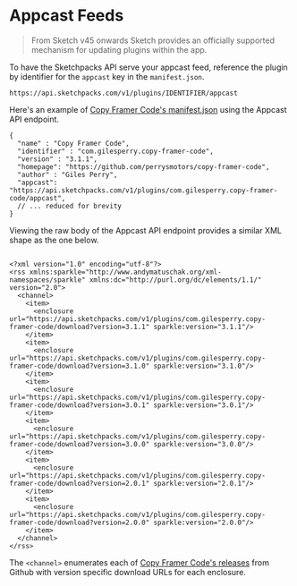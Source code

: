 # Appcast Feeds

> From Sketch v45 onwards Sketch provides an officially supported mechanism for updating plugins within the app.

To have the Sketchpacks API serve your appcast feed, reference the plugin by identifier for the `appcast` key in the `manifest.json`.

```
https://api.sketchpacks.com/v1/plugins/IDENTIFIER/appcast
```

Here's an example of [Copy Framer Code's manifest.json](https://github.com/perrysmotors/copy-framer-code/blob/master/CopyFramerCode.sketchplugin/Contents/Sketch/manifest.json#L9) using the Appcast API endpoint.

```
{
  "name" : "Copy Framer Code",
  "identifier" : "com.gilesperry.copy-framer-code",
  "version" : "3.1.1",
  "homepage": "https://github.com/perrysmotors/copy-framer-code",
  "author" : "Giles Perry",
  "appcast": "https://api.sketchpacks.com/v1/plugins/com.gilesperry.copy-framer-code/appcast",
  // ... reduced for brevity
}
```

Viewing the raw body of the Appcast API endpoint provides a similar XML shape as the one below.

```

<?xml version="1.0" encoding="utf-8"?>
<rss xmlns:sparkle="http://www.andymatuschak.org/xml-namespaces/sparkle" xmlns:dc="http://purl.org/dc/elements/1.1/" version="2.0">
  <channel>
    <item>
      <enclosure url="https://api.sketchpacks.com/v1/plugins/com.gilesperry.copy-framer-code/download?version=3.1.1" sparkle:version="3.1.1"/>
    </item>
    <item>
      <enclosure url="https://api.sketchpacks.com/v1/plugins/com.gilesperry.copy-framer-code/download?version=3.1.0" sparkle:version="3.1.0"/>
    </item>
    <item>
      <enclosure url="https://api.sketchpacks.com/v1/plugins/com.gilesperry.copy-framer-code/download?version=3.0.1" sparkle:version="3.0.1"/>
    </item>
    <item>
      <enclosure url="https://api.sketchpacks.com/v1/plugins/com.gilesperry.copy-framer-code/download?version=3.0.0" sparkle:version="3.0.0"/>
    </item>
    <item>
      <enclosure url="https://api.sketchpacks.com/v1/plugins/com.gilesperry.copy-framer-code/download?version=2.0.1" sparkle:version="2.0.1"/>
    </item>
    <item>
      <enclosure url="https://api.sketchpacks.com/v1/plugins/com.gilesperry.copy-framer-code/download?version=2.0.0" sparkle:version="2.0.0"/>
    </item>
  </channel>
</rss>

```

The `<channel>` enumerates each of [Copy Framer Code's releases](https://github.com/perrysmotors/copy-framer-code/releases) from Github with version specific download URLs for each enclosure.
